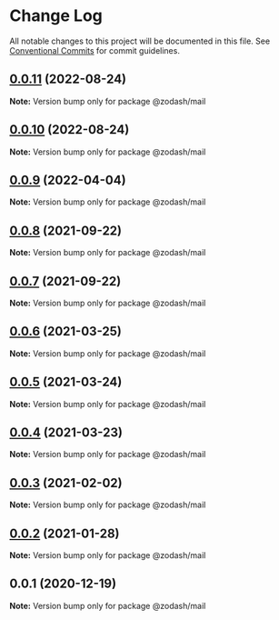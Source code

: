 # Change Log

All notable changes to this project will be documented in this file.
See [Conventional Commits](https://conventionalcommits.org) for commit guidelines.

## [0.0.11](https://github.com/zcorky/zodash/compare/@zodash/mail@0.0.10...@zodash/mail@0.0.11) (2022-08-24)

**Note:** Version bump only for package @zodash/mail





## [0.0.10](https://github.com/zcorky/zodash/compare/@zodash/mail@0.0.9...@zodash/mail@0.0.10) (2022-08-24)

**Note:** Version bump only for package @zodash/mail





## [0.0.9](https://github.com/zcorky/zodash/compare/@zodash/mail@0.0.8...@zodash/mail@0.0.9) (2022-04-04)

**Note:** Version bump only for package @zodash/mail





## [0.0.8](https://github.com/zcorky/zodash/compare/@zodash/mail@0.0.7...@zodash/mail@0.0.8) (2021-09-22)

**Note:** Version bump only for package @zodash/mail





## [0.0.7](https://github.com/zcorky/zodash/compare/@zodash/mail@0.0.6...@zodash/mail@0.0.7) (2021-09-22)

**Note:** Version bump only for package @zodash/mail





## [0.0.6](https://github.com/zcorky/zodash/compare/@zodash/mail@0.0.5...@zodash/mail@0.0.6) (2021-03-25)

**Note:** Version bump only for package @zodash/mail





## [0.0.5](https://github.com/zcorky/zodash/compare/@zodash/mail@0.0.4...@zodash/mail@0.0.5) (2021-03-24)

**Note:** Version bump only for package @zodash/mail





## [0.0.4](https://github.com/zcorky/zodash/compare/@zodash/mail@0.0.3...@zodash/mail@0.0.4) (2021-03-23)

**Note:** Version bump only for package @zodash/mail





## [0.0.3](https://github.com/zcorky/zodash/compare/@zodash/mail@0.0.2...@zodash/mail@0.0.3) (2021-02-02)

**Note:** Version bump only for package @zodash/mail





## [0.0.2](https://github.com/zcorky/zodash/compare/@zodash/mail@0.0.1...@zodash/mail@0.0.2) (2021-01-28)

**Note:** Version bump only for package @zodash/mail





## 0.0.1 (2020-12-19)

**Note:** Version bump only for package @zodash/mail
